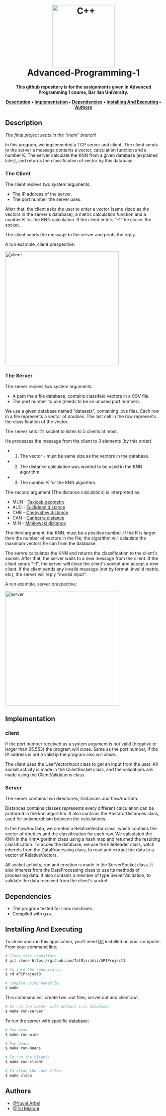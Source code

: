 <h1 align="center">
  <br>
  <a href="https://github.com/TalMizrahii/AP1Project"><img src="https://img.icons8.com/color/344/c-plus-plus-logo.png" alt="C++" width="200"></a>
  <br>
  Advanced-Programming-1
  <br>
</h1>

<h4 align="center">This github repository is for the assignments given in Advanced Programming 1 course, Bar Ilan University.


<p align="center">
  <a href="#description">Description</a> •
  <a href="#implementation">Implementation</a> •
  <a href="#dependencies">Dependencies</a> •
  <a href="#installing-and-executing">Installing And Executing</a> •
  <a href="#authors">Authors</a> 
</p>

## Description

*The final project seats in the "main" branch!*

In this program, we implemented a TCP server and client. The client sends to the server a message contains a vector, calculation function and a number K. The server calculate the KNN from a given database (explained later), and returns the classification of vector by this database.

### The Client

The client recievs two system arguments:
 * The IP address of the server.
 * The port number the server uses.
 
 Afetr that, the client asks the user to enter a vector (same sized as the vectors in the server's database), a metric calculation function and a number K for the KNN calculation. If the client enters "-1" he closes the socket.
 
 The client sends the message to the server and prints the reply.
  
  A run example, client prespective:
  
 <img width="365" alt="client" src="https://user-images.githubusercontent.com/103560553/210224395-24624769-ac11-4ade-bfb9-f1584748a5ec.PNG">

### The Server

The server recievs two system arguments:
 * A path the a file database, contains classifeid vectors in a CSV file.
 * The port number to use (needs to be an unused port number).
 
We use a given database named "datasets", containing .cvs files. Each row in a file represents a vector of doubles. The last cell in the row represents the classification of the vector. 
  
The server sets it's socket to listen to 5 clients at most.

He processes the message from the client to 3 elements (by this order):

* 1. The vector - must be same size as the vectors in the database.
* 2. The distance calculation was wanted to be used in the KNN algorithm.
* 3. The number K for the KNN algorithm.

The second argument (The distance calculation) is interpreted as:
  * MUN - [Taxicab geometry](https://en.wikipedia.org/wiki/Taxicab_geometry)
  * AUC - [Euclidean distance](https://en.wikipedia.org/wiki/Euclidean_distance)
  * CHB - [Chebyshev distance](https://en.wikipedia.org/wiki/Chebyshev_distance)
  * CAN - [Canberra distance](https://en.wikipedia.org/wiki/Canberra_distance)
  * MIN - [Minkowski distance](https://en.wikipedia.org/wiki/Minkowski_distance)
  
The third argument, the KNN, must be a positive number. If the K is larger then the number of vectors in the file, the algorithm will calaulate the maximum vectors he can from the database.

The servre calculates the KNN and returns the classification to the client's socket. After that, the server waits to a new message from the client. If the client sends "-1", the server will close the client's socket and accept a new client. If the client sends any invalid message (not by format, invalid metric, etc), the server will reply "invalid input".
  
  A run example, server prespective:
  
<img width="367" alt="server" src="https://user-images.githubusercontent.com/103560553/210224382-9ade1708-43f9-436c-b2b4-22ab6cf80fb0.PNG">


## Implementation
  
### client

  If the port number received as a system argument is not valid (negative or larger than 65,553) the program will close. Same as the port number, if the IP address is not a valid ip the program also will close.
  
The client uses the UserVectorInput class to get an input from the user. All socket activity is made in the ClientSocket class, and the validations are made using the ClientValidations class.

### Server
The server contains two directories, Distances and flowAndData.
  
Distances contains classes represents every different calculation can be praformd in the knn algorithm. It also contains the AbstarctDistances class, used for polymorphism between the calculations.

In the flowAndData, we created a RelativeVector class, which contains the vector of doubles and the classification for each row. We calculated the KNN in the KnnAlgorithm class using a hash map and returned the resulting classification. To acces the database, we use the FileReader class, witch inherets from the DataProcessing class, to read and extract the data to a vector of RelativeVectors.

All socket activity, run and creation is made in the ServerSocket class. It also inherets from the DataProcessing class to use its methods of processing data. It also contains a member of type ServerValidation, to validate the data received from the client's socket.

## Dependencies

* The program tested for linux machines.
* Compiled with g++.

## Installing And Executing

To clone and run this application, you'll need [Git](https://git-scm.com) installed on your computer. From your command line:

```bash
# Clone this repository.
$ git clone https://github.com/TalMizrahii/AP1Project3

# Go into the repository.
$ cd AP1Project3

# Compile using makefile.
$ make
```
  This command will create two .out files; server.out and client.out.
  
```bash
# To run the server with default iris database:
$ make run-server
```
To run the server with specific database:

```bash
# Run wine
$ make run-wine
```

```bash
# Run beans
$ make run-beans
```

```bash
# To run the client:
$ make run-client
```

```bash
# To clean the .out files:
$ make clean
```

## Authors
* [@Yuval Arbel](https://github.com/YuvalArbel1)
* [@Tal Mizrahi](https://github.com/TalMizrahii)


